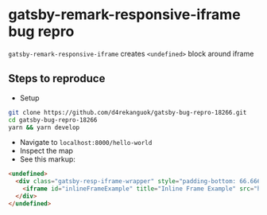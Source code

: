 # gatsby-remark-responsive-iframe bug repro

`gatsby-remark-responsive-iframe` creates `<undefined>` block around iframe

## Steps to reproduce

- Setup

```bash
git clone https://github.com/d4rekanguok/gatsby-bug-repro-18266.git
cd gatsby-bug-repro-18266
yarn && yarn develop
```

- Navigate to `localhost:8000/hello-world`
- Inspect the map
- See this markup:

```html
<undefined>
  <div class="gatsby-resp-iframe-wrapper" style="padding-bottom: 66.6667%; position: relative; height: 0px; overflow: hidden; margin-bottom: 1.0725rem;">
    <iframe id="inlineFrameExample" title="Inline Frame Example" src="https://www.openstreetmap.org/export/embed.html?bbox=-0.004017949104309083%2C51.47612752641776%2C0.00030577182769775396%2C51.478569861898606&amp;layer=mapnik" style="position: absolute; top: 0px; left: 0px; width: 100%; height: 100%;"></iframe>
  </div>
</undefined>
```